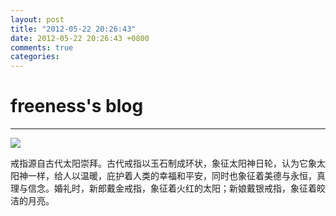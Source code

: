 ```yaml
---
layout: post
title: "2012-05-22 20:26:43"
date: 2012-05-22 20:26:43 +0800
comments: true
categories: 
---
```


# freeness's blog

----------

![](http://okqmqrbgo.bkt.clouddn.com/201205222026431.jpg)

>
戒指源自古代太阳崇拜。古代戒指以玉石制成环状，象征太阳神日轮，认为它象太阳神一样，给人以温暖，庇护着人类的幸福和平安，同时也象征着美德与永恒，真理与信念。婚礼时，新郎戴金戒指，象征着火红的太阳；新娘戴银戒指，象征着皎洁的月亮。